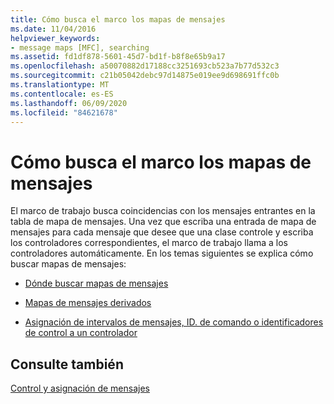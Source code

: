 ```yaml
---
title: Cómo busca el marco los mapas de mensajes
ms.date: 11/04/2016
helpviewer_keywords:
- message maps [MFC], searching
ms.assetid: fd1df878-5601-45d7-bd1f-b8f8e65b9a17
ms.openlocfilehash: a50070882d17188cc3251693cb523a7b77d532c3
ms.sourcegitcommit: c21b05042debc97d14875e019ee9d698691ffc0b
ms.translationtype: MT
ms.contentlocale: es-ES
ms.lasthandoff: 06/09/2020
ms.locfileid: "84621678"
---
```

# <a name="how-the-framework-searches-message-maps"></a>Cómo busca el marco los mapas de mensajes

El marco de trabajo busca coincidencias con los mensajes entrantes en la tabla de mapa de mensajes. Una vez que escriba una entrada de mapa de mensajes para cada mensaje que desee que una clase controle y escriba los controladores correspondientes, el marco de trabajo llama a los controladores automáticamente. En los temas siguientes se explica cómo buscar mapas de mensajes:

- [Dónde buscar mapas de mensajes](where-to-find-message-maps.md)

- [Mapas de mensajes derivados](derived-message-maps.md)

- [Asignación de intervalos de mensajes, ID. de comando o identificadores de control a un controlador](handlers-for-message-map-ranges.md)

## <a name="see-also"></a>Consulte también

[Control y asignación de mensajes](message-handling-and-mapping.md)
